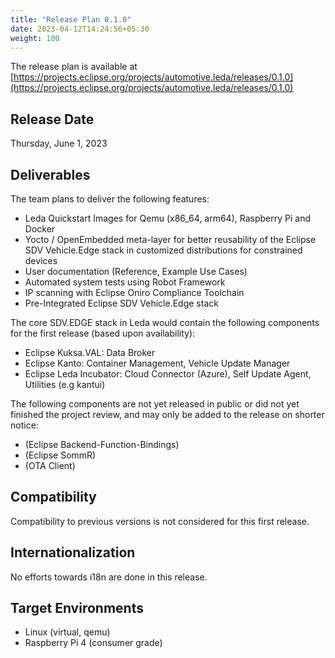```yaml
---
title: "Release Plan 0.1.0"
date: 2023-04-12T14:24:56+05:30
weight: 100
---
```


The release plan is available at [https://projects.eclipse.org/projects/automotive.leda/releases/0.1.0](https://projects.eclipse.org/projects/automotive.leda/releases/0.1.0)

## Release Date

Thursday, June 1, 2023

## Deliverables

The team plans to deliver the following features:

- Leda Quickstart Images for Qemu (x86_64, arm64), Raspberry Pi and Docker
- Yocto / OpenEmbedded meta-layer for better reusability of the Eclipse SDV Vehicle.Edge stack in customized distributions for constrained devices
- User documentation (Reference, Example Use Cases)
- Automated system tests using Robot Framework
- IP scanning with Eclipse Oniro Compliance Toolchain
- Pre-Integrated Eclipse SDV Vehicle.Edge stack

The core SDV.EDGE stack in Leda would contain the following components for the first release (based upon availability):

- Eclipse Kuksa.VAL: Data Broker
- Eclipse Kanto: Container Management, Vehicle Update Manager
- Eclipse Leda Incubator: Cloud Connector (Azure), Self Update Agent, Utilities (e.g kantui)

The following components are not yet released in public or did not yet finished the project review, and may only be added to the release on shorter notice:

- (Eclipse Backend-Function-Bindings)
- (Eclipse SommR)
- (OTA Client)

## Compatibility

Compatibility to previous versions is not considered for this first release.

## Internationalization

No efforts towards i18n are done in this release.

## Target Environments

- Linux (virtual, qemu)
- Raspberry Pi 4 (consumer grade)